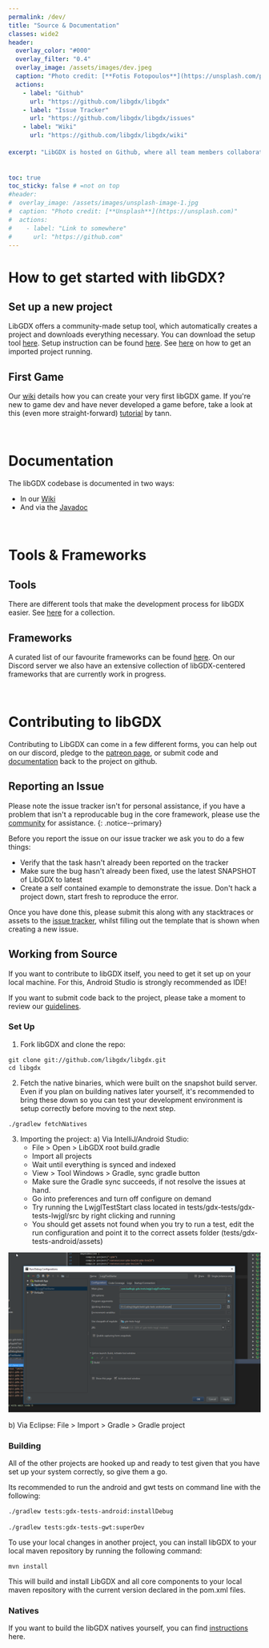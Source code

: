 ```yaml
---
permalink: /dev/
title: "Source & Documentation"
classes: wide2
header:
  overlay_color: "#000"
  overlay_filter: "0.4"
  overlay_image: /assets/images/dev.jpeg
  caption: "Photo credit: [**Fotis Fotopoulos**](https://unsplash.com/photos/DuHKoV44prg)"
  actions:
    - label: "Github"
      url: "https://github.com/libgdx/libgdx"
    - label: "Issue Tracker"
      url: "https://github.com/libgdx/libgdx/issues"
    - label: "Wiki"
      url: "https://github.com/libgdx/libgdx/wiki"

excerpt: "LibGDX is hosted on Github, where all team members collaborate. Fork, star and contribute to our project!."


toc: true
toc_sticky: false # =not on top
#header:
#  overlay_image: /assets/images/unsplash-image-1.jpg
#  caption: "Photo credit: [**Unsplash**](https://unsplash.com)"
#  actions:
#    - label: "Link to somewhere"
#      url: "https://github.com"
---
```


# How to get started with libGDX?
## Set up a new project
LibGDX offers a community-made setup tool, which automatically creates a project and downloads everything necessary. You can download the setup tool [here](https://github.com/tommyettinger/gdx-liftoff/releases). Setup instruction can be found [here](dev/setup/). See [here](dev/running/) on how to get an imported project running.

## First Game
Our [wiki](https://github.com/libgdx/libgdx/wiki/A-Simple-Game) details how you can create your very first libGDX game. If you're new to game dev and have never developed a game before, take a look at this (even more straight-forward) [tutorial](http://tann.space/HelloLibgdx/) by tann.

<br/>

# Documentation
The libGDX codebase is documented in two ways:
- In our [Wiki](https://github.com/libgdx/libgdx/wiki)
- And via the [Javadoc](https://libgdx.badlogicgames.com/ci/nightlies/docs/api/)

<br/>

# Tools & Frameworks
## Tools
There are different tools that make the development process for libGDX easier. See [here](dev/tools/) for a collection.

## Frameworks
A curated list of our favourite frameworks can be found [here](https://github.com/rafaskb/awesome-libgdx). On our Discord server we also have an extensive collection of libGDX-centered frameworks that are currently work in progress.

<br/>

# Contributing to libGDX
Contributing to LibGDX can come in a few different forms, you can help out on our discord, pledge to the [patreon page](https://www.patreon.com/libgdx), or submit code and [documentation](https://github.com/libgdx/libgdx/wiki) back to the project on github.

## Reporting an Issue
Please note the issue tracker isn't for personal assistance, if you have a problem that isn't a reproducable bug in the core framework, please use the [community](community/) for assistance.
{: .notice--primary}

Before you report the issue on our issue tracker we ask you to do a few things:
- Verify that the task hasn't already been reported on the tracker
- Make sure the bug hasn't already been fixed, use the latest SNAPSHOT of LibGDX to latest
- Create a self contained example to demonstrate the issue. Don't hack a project down, start fresh to reproduce the error.

Once you have done this, please submit this along with any stacktraces or assets to the [issue tracker](https://github.com/libgdx/libgdx/issues), whilst filling out the template that is shown when creating a new issue.

## Working from Source
If you want to contribute to libGDX itself, you need to get it set up on your local machine. For this, Android Studio is strongly recommended as IDE!

If you want to submit code back to the project, please take a moment to review our [guidelines](dev/contributing/).

### Set Up
1. Fork libGDX and clone the repo:

```
git clone git://github.com/libgdx/libgdx.git
cd libgdx
```

2. Fetch the native binaries, which were built on the snapshot build server. Even if you plan on building natives later yourself, it's recommended to bring these down so you can test your development environment is setup correctly before moving to the next step.

```
./gradlew fetchNatives
```

3. Importing the project:
  a) Via IntelliJ/Android Studio:
     - File > Open > LibGDX root build.gradle
     - Import all projects
     - Wait until everything is synced and indexed
     - View > Tool Windows > Gradle, sync gradle button
     - Make sure the Gradle sync succeeds, if not resolve the issues at hand.
     - Go into preferences and turn off configure on demand
     - Try running the LwjglTestStart class located in tests/gdx-tests/gdx-tests-lwjgl/src by right clicking and running
     - You should get assets not found when you try to run a test, edit the run configuration and point it to the correct assets folder (tests/gdx-tests-android/assets)

![](assets/images/dev/source/0.png)

  b) Via Eclipse: File > Import > Gradle > Gradle project

### Building
All of the other projects are hooked up and ready to test given that you have set up your system correctly, so give them a go.

Its recommended to run the android and gwt tests on command line with the following:

```
./gradlew tests:gdx-tests-android:installDebug

./gradlew tests:gdx-tests-gwt:superDev
```

To use your local changes in another project, you can install libGDX to your local maven repository by running the following command:
```
mvn install
```

This will build and install LibGDX and all core components to your local maven repository with the current version declared in the pom.xml files.

### Natives
If you want to build the libGDX natives yourself, you can find [instructions](dev/natives/) here.
